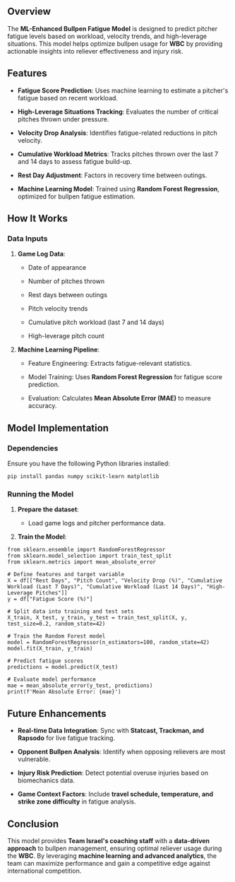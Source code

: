 Overview
--------

The **ML-Enhanced Bullpen Fatigue Model** is designed to predict pitcher fatigue levels based on workload, velocity trends, and high-leverage situations. This model helps optimize bullpen usage for **WBC** by providing actionable insights into reliever effectiveness and injury risk.

Features
--------

-   **Fatigue Score Prediction**: Uses machine learning to estimate a pitcher's fatigue based on recent workload.

-   **High-Leverage Situations Tracking**: Evaluates the number of critical pitches thrown under pressure.

-   **Velocity Drop Analysis**: Identifies fatigue-related reductions in pitch velocity.

-   **Cumulative Workload Metrics**: Tracks pitches thrown over the last 7 and 14 days to assess fatigue build-up.

-   **Rest Day Adjustment**: Factors in recovery time between outings.

-   **Machine Learning Model**: Trained using **Random Forest Regression**, optimized for bullpen fatigue estimation.

How It Works
------------

### Data Inputs

1.  **Game Log Data**:

    -   Date of appearance

    -   Number of pitches thrown

    -   Rest days between outings

    -   Pitch velocity trends

    -   Cumulative pitch workload (last 7 and 14 days)

    -   High-leverage pitch count

2.  **Machine Learning Pipeline**:

    -   Feature Engineering: Extracts fatigue-relevant statistics.

    -   Model Training: Uses **Random Forest Regression** for fatigue score prediction.

    -   Evaluation: Calculates **Mean Absolute Error (MAE)** to measure accuracy.

Model Implementation
--------------------

### Dependencies

Ensure you have the following Python libraries installed:

```
pip install pandas numpy scikit-learn matplotlib
```

### Running the Model

1.  **Prepare the dataset**:

    -   Load game logs and pitcher performance data.

2.  **Train the Model**:

```
from sklearn.ensemble import RandomForestRegressor
from sklearn.model_selection import train_test_split
from sklearn.metrics import mean_absolute_error

# Define features and target variable
X = df[["Rest Days", "Pitch Count", "Velocity Drop (%)", "Cumulative Workload (Last 7 Days)", "Cumulative Workload (Last 14 Days)", "High-Leverage Pitches"]]
y = df["Fatigue Score (%)"]

# Split data into training and test sets
X_train, X_test, y_train, y_test = train_test_split(X, y, test_size=0.2, random_state=42)

# Train the Random Forest model
model = RandomForestRegressor(n_estimators=100, random_state=42)
model.fit(X_train, y_train)

# Predict fatigue scores
predictions = model.predict(X_test)

# Evaluate model performance
mae = mean_absolute_error(y_test, predictions)
print(f'Mean Absolute Error: {mae}')
```

Future Enhancements
-------------------

-   **Real-time Data Integration**: Sync with **Statcast, Trackman, and Rapsodo** for live fatigue tracking.

-   **Opponent Bullpen Analysis**: Identify when opposing relievers are most vulnerable.

-   **Injury Risk Prediction**: Detect potential overuse injuries based on biomechanics data.

-   **Game Context Factors**: Include **travel schedule, temperature, and strike zone difficulty** in fatigue analysis.

Conclusion
----------

This model provides **Team Israel's coaching staff** with a **data-driven approach** to bullpen management, ensuring optimal reliever usage during the **WBC**. By leveraging **machine learning and advanced analytics**, the team can maximize performance and gain a competitive edge against international competition.
